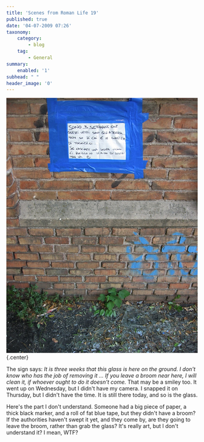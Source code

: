 ```yaml
---
title: 'Scenes from Roman Life 19'
published: true
date: '04-07-2009 07:26'
taxonomy:
    category:
        - blog
    tag:
        - General
summary:
    enabled: '1'
subhead: " "
header_image: '0'
--- 
```


![Sign on wall](img-5245.jpg){.center} 

The sign says: _It is three weeks that this glass is here on the ground. I don't know who has the job of removing it ... If you leave a broom near here, I will clean it, if whoever ought to do it doesn't come._ That may be a smiley too. It went up on Wednesday, but I didn't have my camera. I snapped it on Thursday, but I didn't have the time. It is still there today, and so is the glass.

Here's the part I don't understand. Someone had a big piece of paper, a thick black marker, and a roll of fat blue tape, but they didn't have a broom? If the authorities haven't swept it yet, and they come by, are they going to leave the broom, rather than grab the glass? It's really art, but I don't understand it? I mean, WTF?
